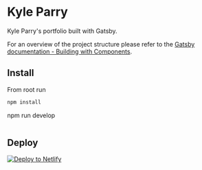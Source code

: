 # Kyle Parry
Kyle Parry's portfolio built with Gatsby.

For an overview of the project structure please refer to the [Gatsby documentation - Building with Components](https://www.gatsbyjs.org/docs/building-with-components/).

## Install
From root run
```sh
npm install
```
npm run develop
```
```

## Deploy

[![Deploy to Netlify](https://www.netlify.com/img/deploy/button.svg)](https://app.netlify.com/start/deploy?repository=https://github.com/gatsbyjs/gatsby-starter-default)
